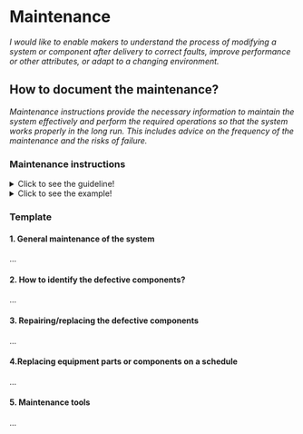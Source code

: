 # **Maintenance**

*I would like to enable makers to understand the process of modifying a system or component after delivery to correct faults, improve performance or other attributes, or adapt to a changing environment.*

## **How to document the maintenance?**

*Maintenance instructions provide the necessary information to maintain the system effectively and perform the required operations so that the system works properly in the long run. This includes advice on the frequency of the maintenance and the risks of failure.*

 ### **Maintenance instructions** 
<details>
  <summary>Click to see the guideline!</summary>
 
  - **Definition:** *A maintenance instruction is a technical communication document intended to give recommendations and necessary information to maintain the system effectively.*

  ```
What does include the documentation of maintenance instructions? 

1. Introduction of general maintenance of the system
    - Cleaning
    - Lubricating
    - Regular inspections or service. These can be carried out on a time-based schedule or on a usage-based schedule.
    - Regular adjusting machinery if it's necessary
    - Environmental management
       - Protection against the hot or cold weather conditions
       - Cheking the tempreture
       - Determining the acceptable temperature range
       - ...
2. Identify the defective components
    - Outline the main troubleshooting of the system components 
    - Identify how to detect a defective component
3. Repairing the defective components
    - Step-by-step procedures describing the repairing sequence 
    - Reference to the manufacturing section where one can find the manufacturing instructions to rebuild the defective parts
4. Replacing equipment parts or components on a schedule
5. Maintenance tools.
    - Various tools necessary to perform the maintenance operation


How to visualize the process of maintenance?
  
 1. Images 
 2. Videos 

```
</details>

<details>
  <summary>Click to see the example!</summary>

#### *Example 1:* [FarmBot Genesis V1.5](https://genesis.farm.bot/v1.5/Extras/maintenance)
</details>

### Template
 
 #### 1. General maintenance of the system
 ...
 #### 2. How to identify the defective components? 
 ...
 #### 3. Repairing/replacing the defective components
 ...
 #### 4.Replacing equipment parts or components on a schedule
 ...
 #### 5. Maintenance tools
 ...
 
